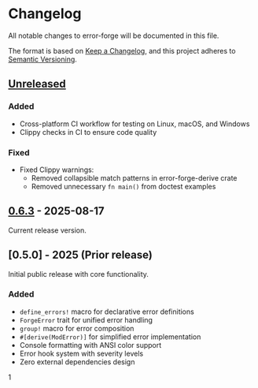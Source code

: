# Changelog

All notable changes to error-forge will be documented in this file.

The format is based on [Keep a Changelog](https://keepachangelog.com/en/1.0.0/),
and this project adheres to [Semantic Versioning](https://semver.org/spec/v2.0.0.html).

## [Unreleased]

### Added
- Cross-platform CI workflow for testing on Linux, macOS, and Windows
- Clippy checks in CI to ensure code quality

### Fixed
- Fixed Clippy warnings:
  - Removed collapsible match patterns in error-forge-derive crate
  - Removed unnecessary `fn main()` from doctest examples

## [0.6.3] - 2025-08-17

Current release version.

## [0.5.0] - 2025 (Prior release)

Initial public release with core functionality.

### Added
- `define_errors!` macro for declarative error definitions
- `ForgeError` trait for unified error handling
- `group!` macro for error composition
- `#[derive(ModError)]` for simplified error implementation
- Console formatting with ANSI color support
- Error hook system with severity levels
- Zero external dependencies design

[Unreleased]: https://github.com/jamesgober/error-forge/compare/0.6.3...HEAD
[0.7.0]: https://github.com/jamesgober/error-forge/compare/0.6.3...v0.7.0
[0.6.3]: https://github.com/jamesgober/error-forge/compare/0.6.1...0.6.3
1
